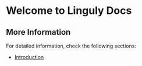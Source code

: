 # Welcome to Linguly Docs

## More Information
For detailed information, check the following sections:
- [Introduction](./profile/README.md)
